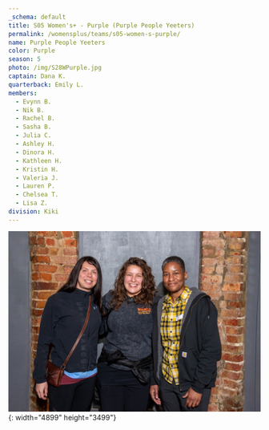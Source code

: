 ```yaml
---
_schema: default
title: S05 Women's+ - Purple (Purple People Yeeters)
permalink: /womensplus/teams/s05-women-s-purple/
name: Purple People Yeeters
color: Purple
season: 5
photo: /img/S28WPurple.jpg
captain: Dana K.
quarterback: Emily L.
members:
  - Evynn B.
  - Nik B.
  - Rachel B.
  - Sasha B.
  - Julia C.
  - Ashley H.
  - Dinora H.
  - Kathleen H.
  - Kristin H.
  - Valeria J.
  - Lauren P.
  - Chelsea T.
  - Lisa Z.
division: Kiki
---
```

![](/img/da2-7095.jpg){: width="4899" height="3499"}